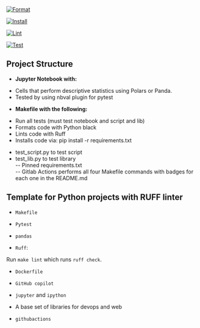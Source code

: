 [![Format](https://github.com/nogibjj/IndividualProject1_Shiyue_Zhou/actions/workflows/format.yml/badge.svg)](https://github.com/nogibjj/IndividualProject1_Shiyue_Zhou/actions/workflows/format.yml)

[![Install](https://github.com/nogibjj/IndividualProject1_Shiyue_Zhou/actions/workflows/install.yml/badge.svg)](https://github.com/nogibjj/IndividualProject1_Shiyue_Zhou/actions/workflows/install.yml)

[![Lint](https://github.com/nogibjj/IndividualProject1_Shiyue_Zhou/actions/workflows/lint.yml/badge.svg)](https://github.com/nogibjj/IndividualProject1_Shiyue_Zhou/actions/workflows/lint.yml)

[![Test](https://github.com/nogibjj/IndividualProject1_Shiyue_Zhou/actions/workflows/test.yml/badge.svg)](https://github.com/nogibjj/IndividualProject1_Shiyue_Zhou/actions/workflows/test.yml)

## Project Structure

* <h/> **Jupyter Notebook with:** </h>  
- Cells that perform descriptive statistics using Polars or Panda.  
- Tested by using nbval plugin for pytest  
* <h/> **Makefile with the following:** </h>  
- Run all tests (must test notebook and script and lib)  
- Formats code with Python black   
- Lints code with Ruff   
- Installs code via:  pip install -r requirements.txt  
<h/> </h>  
*   test_script.py to test script  
* test_lib.py to test library  
-- Pinned requirements.txt  
-- Gitlab Actions performs all four Makefile commands with badges for each one in the README.md  


## Template for Python projects with RUFF linter


* `Makefile`

* `Pytest`

* `pandas`

* `Ruff`:  

Run `make lint` which runs `ruff check`. 

* `Dockerfile`

* `GitHub copilot`

* `jupyter` and `ipython` 

* A base set of libraries for devops and web

* `githubactions`




